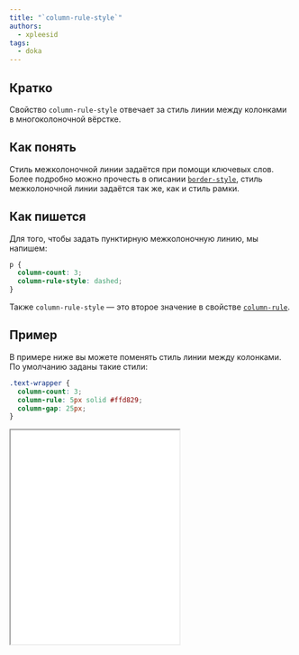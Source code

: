 ```yaml
---
title: "`column-rule-style`"
authors:
  - xpleesid
tags:
  - doka
---
```


## Кратко

Свойство `column-rule-style` отвечает за стиль линии между колонками в многоколоночной вёрстке.

## Как понять

Стиль межколоночной линии задаётся при помощи ключевых слов. Более подробно можно прочесть в описании [`border-style`](/css/border-style/), стиль межколоночной линии задаётся так же, как и стиль рамки.

## Как пишется

Для того, чтобы задать пунктирную межколоночную линию, мы напишем:

```css
p {
  column-count: 3;
  column-rule-style: dashed;
}
```

Также `column-rule-style` — это второе значение в свойстве [`column-rule`](/css/column-rule/).

## Пример

В примере ниже вы можете поменять стиль линии между колонками. По умолчанию заданы такие стили:

```css
.text-wrapper {
  column-count: 3;
  column-rule: 5px solid #ffd829;
  column-gap: 25px;
}
```

<iframe title="Варианты значений column-rule-style" src="demos/multiple-values/" height="380"></iframe>
